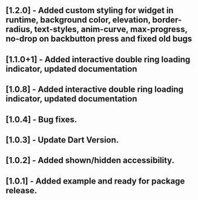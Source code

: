 ## [1.2.0] - Added custom styling for widget in runtime, background color, elevation, border-radius, text-styles, anim-curve, max-progress, no-drop on backbutton press and fixed old bugs

## [1.1.0+1] - Added interactive double ring loading indicator, updated documentation

## [1.0.8] - Added interactive double ring loading indicator, updated documentation

## [1.0.4] - Bug fixes.

## [1.0.3] - Update Dart Version.

## [1.0.2] - Added shown/hidden accessibility.

## [1.0.1] - Added example and ready for package release.
